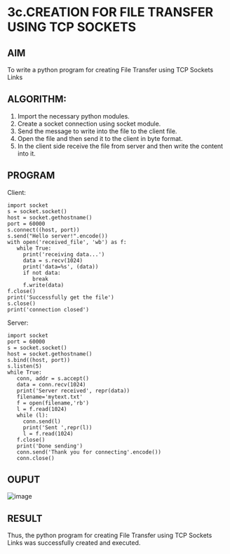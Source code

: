 # 3c.CREATION FOR FILE TRANSFER USING TCP SOCKETS
## AIM
To write a python program for creating File Transfer using TCP Sockets Links
## ALGORITHM:
1. Import the necessary python modules.
2. Create a socket connection using socket module.
3. Send the message to write into the file to the client file.
4. Open the file and then send it to the client in byte format.
5. In the client side receive the file from server and then write the content into it.
## PROGRAM
Client:
```
import socket
s = socket.socket()
host = socket.gethostname()
port = 60000
s.connect((host, port))
s.send("Hello server!".encode())
with open('received_file', 'wb') as f:
   while True:
     print('receiving data...')
     data = s.recv(1024)
     print('data=%s', (data))
     if not data:
        break
     f.write(data)
f.close()
print('Successfully get the file')
s.close()
print('connection closed')

```
Server:
```
import socket 
port = 60000 
s = socket.socket() 
host = socket.gethostname() 
s.bind((host, port)) 
s.listen(5) 
while True:
   conn, addr = s.accept() 
   data = conn.recv(1024)
   print('Server received', repr(data))
   filename='mytext.txt'
   f = open(filename,'rb')
   l = f.read(1024)
   while (l):
     conn.send(l)
     print('Sent ',repr(l))
     l = f.read(1024)
   f.close()
   print('Done sending')
   conn.send('Thank you for connecting'.encode())
   conn.close()
```

## OUPUT
![image](https://github.com/Priyaadarshinik/3c.FILE_TRANSFER_USING_TCP_SOCKETS/assets/150005158/84fd3b6d-3324-4fa8-9b85-6c84d843f5d6)

## RESULT
Thus, the python program for creating File Transfer using TCP Sockets Links was 
successfully created and executed.
